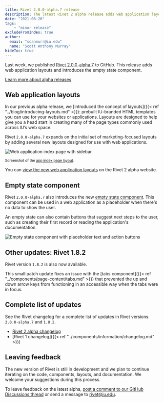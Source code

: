```yaml
---
title: Rivet 2.0.0-alpha.7 release
description: The latest Rivet 2 alpha release adds web application layouts and introduces the empty state component.
date: "2021-08-26"
tags:
    - "minor release"
excludeFromIndex: true
author:
  email: "scanmurr@iu.edu"
  name: "Scott Anthony Murray"
hideToc: true
---
```

Last week, we published [Rivet 2.0.0-alpha.7](https://github.com/indiana-university/rivet-source/releases/tag/v2.0.0-alpha.7) to GitHub. This release adds web application layouts and introduces the empty state component.

[Learn more about alpha releases](https://v2.rivet.iu.edu/docs/getting-started/alpha/)

## Web application layouts
In our previous alpha release, we [introduced the concept of layouts]({{< ref "../blog/introducing-layouts.md" >}}): prebuilt IU-branded HTML templates you can use for your websites or applications. Layouts are designed to help give you a head start in creating many of the page types commonly used across IU’s web space.

Rivet `2.0.0-alpha.7` expands on the initial set of marketing-focused layouts by adding several new layouts designed for use with web applications.

![Web application index page with sidebar](/img/app-layout-ss.jpg)

<small>Screenshot of the <a href="https://v2.rivet.iu.edu/docs/layouts/app-index-page/">app index page layout</a>.</small>

You can [view the new web application layouts](https://v2.rivet.iu.edu/docs/layouts/) on the Rivet 2 alpha website.

## Empty state component
Rivet `2.0.0-alpha.7` also introduces the new [empty state component](https://v2.rivet.iu.edu/docs/components/empty-state/). This component can be used in a web application as a placeholder when there's no data to show the user.

An empty state can also contain buttons that suggest next steps to the user, such as creating their first record or reading the application's documentation.

![Empty state component with placeholder text and action buttons](/img/empty-state-ss.jpg)

## Other updates: Rivet 1.8.2
Rivet version `1.8.2` is also now available.

This small patch update fixes an issue with the [tabs component]({{< ref "../components/page-content/tabs.md" >}}) that prevented the up and down arrow keys from functioning in an accessible way when the tabs were in focus.

## Complete list of updates
See the Rivet changelog for a complete list of updates in Rivet versions `2.0.0-alpha.7` and `1.8.2`.

- [Rivet 2 alpha changelog](https://v2.rivet.iu.edu/docs/getting-started/changelog/)
- [Rivet 1 changelog]({{< ref "../components/information/changelog.md" >}})

## Leaving feedback

The new version of Rivet is still in development and we plan to continue iterating on the code, components, layouts, and documentation. We welcome your suggestions during this process.

To leave feedback on the latest alpha, [post a comment to our GitHub Discussions thread](https://github.com/indiana-university/rivet-source/discussions/467) or send a message to [rivet@iu.edu](mailto:rivet@iu.edu).